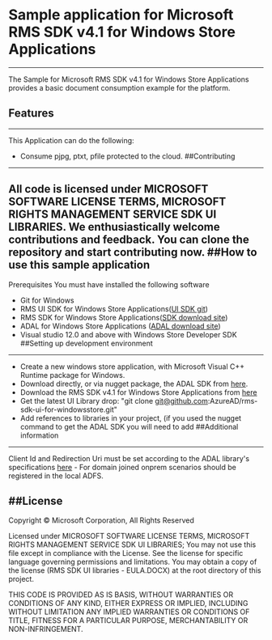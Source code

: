 # Sample application for Microsoft RMS SDK v4.1 for Windows Store Applications ##
----------
The Sample for Microsoft RMS SDK v4.1 for Windows Store Applications provides a basic document consumption example for the platform. 
## Features
----------
This Application can do the following:
 - Consume pjpg, ptxt, pfile protected to the cloud.
##Contributing
----------
All code is licensed under MICROSOFT SOFTWARE LICENSE TERMS, MICROSOFT RIGHTS MANAGEMENT SERVICE SDK UI LIBRARIES. We enthusiastically welcome contributions and feedback. You can clone the repository and start contributing now.
##How to use this sample application
----------
Prerequisites 
 You must have installed the following software 
 - Git for Windows 
 - RMS UI SDK for Windows Store Applications([UI SDK git](https://github.com/AzureAD/rms-sdk-ui-for-windowsstore))
 - RMS SDK for Windows Store Applications([SDK download site](http://go.microsoft.com/fwlink/?LinkId=526163)) 
 - ADAL for Windows Store Applications ([ADAL download site](https://www.nuget.org/packages/Microsoft.IdentityModel.Clients.ActiveDirectory)) 
 - Visual studio 12.0 and above with Windows Store Developer SDK 
##Setting up development environment
----------
 - Create a new windows store application, with Microsoft Visual C++ Runtime package for Windows. 
 - Download directly, or via nugget package, the ADAL SDK from [here](https://www.nuget.org/packages/Microsoft.IdentityModel.Clients.ActiveDirectory).
 - Download the RMS SDK v4.1 for Windows Store Applications from [here](http://go.microsoft.com/fwlink/?LinkId=526163)
 - Get the latest UI Library drop: "git clone git@github.com:AzureAD/rms-sdk-ui-for-windowsstore.git"
 - Add references to libraries in your project, (if you used the nugget command to get the ADAL SDK you will need to add 
##Additional information
----------
Client Id and Redirection Uri must be set according to the ADAL library's specifications [here](https://github.com/azureadsamples/nativeclient-dotnet) - For domain joined onprem scenarios should be registered in the local ADFS. 
 
##License
----------
Copyright © Microsoft Corporation, All Rights Reserved

Licensed under MICROSOFT SOFTWARE LICENSE TERMS, MICROSOFT RIGHTS MANAGEMENT SERVICE SDK UI LIBRARIES; You may not use this file except in compliance with the License. See the license for specific language governing permissions and limitations. You may obtain a copy of the license (RMS SDK UI libraries - EULA.DOCX) at the root directory of this project.

THIS CODE IS PROVIDED AS IS BASIS, WITHOUT WARRANTIES OR CONDITIONS OF ANY KIND, EITHER EXPRESS OR IMPLIED, INCLUDING WITHOUT LIMITATION ANY IMPLIED WARRANTIES OR CONDITIONS OF TITLE, FITNESS FOR A PARTICULAR PURPOSE, MERCHANTABILITY OR NON-INFRINGEMENT.
